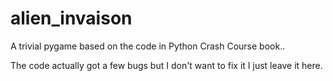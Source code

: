 # alien_invaison
A trivial pygame based on the code in Python Crash Course book..

The code actually got a few bugs but I don't want to fix it I just leave it here.
